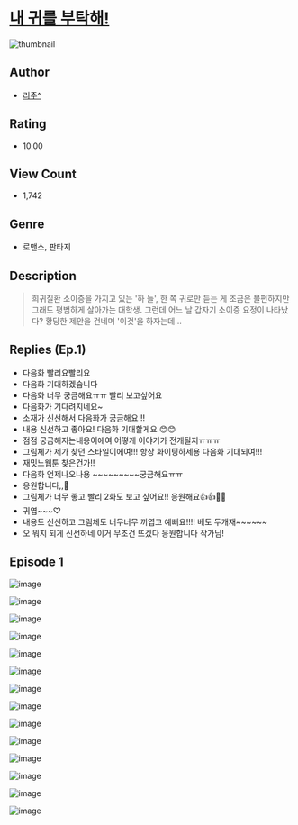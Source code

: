 # [내 귀를 부탁해!](https://comic.naver.com/challenge/list?titleId=810001)
![thumbnail](https://image-comic.pstatic.net/user_contents_data/challenge_comic/2023/05/23/155762/upload_7221294649223439921_480x623.jpeg)

## Author
- [리주^](https://comic.naver.com/artistTitle?id=155762)

## Rating
- 10.00

## View Count
- 1,742

## Genre
- 로맨스, 판타지

## Description
> 희귀질환 소이증을 가지고 있는 '하 늘', 한 쪽 귀로만 듣는 게 조금은 불편하지만 그래도 평범하게 살아가는 대학생. 그런데 어느 날 갑자기 소이증 요정이 나타났다? 황당한 제안을 건네며 '이것'을 하자는데...

## Replies (Ep.1)
- 다음화 빨리요빨리요
- 다음화 기대하겠습니다
- 다음화 너무 궁금해요ㅠㅠ 빨리 보고싶어요
- 다음화가 기다려지네요~
- 소재가 신선해서 다음화가 궁금해요 !!
- 내용 신선하고 좋아요! 다음화 기대할게요 😊😊
- 점점 궁금해지는내용이에여 어떻게 이야기가 전개될지ㅠㅠㅠ
- 그림체가 제가 찾던 스타일이에여!!! 항상 화이팅하세용 다음화 기대되여!!!
- 재밋느웹툰 찾은건가!!
- 다음화 언제나오나용 ~~~~~~~~~궁금해요ㅠㅠ
- 응원합니다,,💓
- 그림체가 너무 좋고 빨리 2화도 보고 싶어요!! 응원해요👍👍🤩🤩
- 귀엽~~~♡
- 내용도 신선하고 그림체도 너무너무 끼엽고 예뻐요!!!! 베도 두개재~~~~~~
- 오 뭐지 되게 신선하네 이거 무조건 뜨겠다 응원합니다 작가님!

## Episode 1
![image](https://image-comic.pstatic.net/user_contents_data/challenge_comic/2023/05/23/155762/upload_3486126295412650288.jpeg)

![image](https://image-comic.pstatic.net/user_contents_data/challenge_comic/2023/05/23/155762/upload_3990531424970224227.jpeg)

![image](https://image-comic.pstatic.net/user_contents_data/challenge_comic/2023/05/23/155762/upload_3761121845755327792.jpeg)

![image](https://image-comic.pstatic.net/user_contents_data/challenge_comic/2023/05/23/155762/upload_7005129757837046580.jpeg)

![image](https://image-comic.pstatic.net/user_contents_data/challenge_comic/2023/05/23/155762/upload_3905799777561950052.jpeg)

![image](https://image-comic.pstatic.net/user_contents_data/challenge_comic/2023/05/23/155762/upload_7378362084372330808.jpeg)

![image](https://image-comic.pstatic.net/user_contents_data/challenge_comic/2023/05/23/155762/upload_4049635694835021925.jpeg)

![image](https://image-comic.pstatic.net/user_contents_data/challenge_comic/2023/05/23/155762/upload_7076955140103024693.jpeg)

![image](https://image-comic.pstatic.net/user_contents_data/challenge_comic/2023/05/23/155762/upload_7377567331510411574.jpeg)

![image](https://image-comic.pstatic.net/user_contents_data/challenge_comic/2023/05/23/155762/upload_4063199458445571427.jpeg)

![image](https://image-comic.pstatic.net/user_contents_data/challenge_comic/2023/05/23/155762/upload_7378365374233195873.jpeg)

![image](https://image-comic.pstatic.net/user_contents_data/challenge_comic/2023/05/23/155762/upload_7292232034988209463.jpeg)

![image](https://image-comic.pstatic.net/user_contents_data/challenge_comic/2023/05/23/155762/upload_7305742631185035831.jpeg)

![image](https://image-comic.pstatic.net/user_contents_data/challenge_comic/2023/05/23/155762/upload_7004280723635058995.jpeg)
